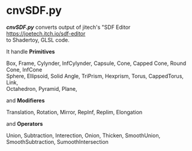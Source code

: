 # cnvSDF.py

***cnvSDF.py*** converts output of jitech's "SDF Editor https://joetech.itch.io/sdf-editor  
to Shadertoy, GLSL code.  

It handle **Primitives**  
   
   Box, Frame, Cylynder, InfCylynder, Capsule, Cone, Capped Cone, Round Cone, InfCone  
   Sphere, Ellipsoid, Solid Angle, TriPrism, Hexprism, Torus, CappedTorus, Link,   
   Octahedron, Pyramid, Plane, 
   
  
and **Modifieres**   
 
   Translation, Rotation, Mirror, RepInf, Replim, Elongation
   
  
and **Operators**  
  
  Union, Subtraction, Interection, Onion, Thicken, SmoothUnion, SmoothSubtraction, SumoothIntersection
  
  
  



